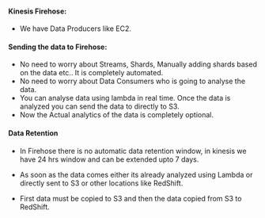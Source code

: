 #### Kinesis Firehose:

* We have Data Producers like EC2.

#### Sending the data to Firehose:
* No need to worry about Streams, Shards, Manually adding shards based on the data etc.. It is completely automated.
* No need to worry about Data Consumers who is going to analyse the data.
* You can analyse data using lambda in real time. Once the data is analyzed you can send the data to directly to S3.
* Now the Actual analytics of the data is completely optional.

#### Data Retention
* In Firehose there is no automatic data retention window, in kinesis we have 24 hrs window and can be extended upto 7 days.
* As soon as the data comes either its already analyzed using Lambda or directly sent to S3 or other locations like 
RedShift.

* First data must be copied to S3 and then the data copied from S3 to RedShift.
